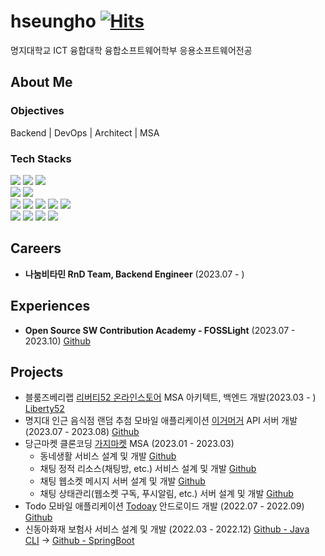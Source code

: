 # hseungho [![Hits](https://hits.seeyoufarm.com/api/count/incr/badge.svg?url=https%3A%2F%2Fgithub.com%2Fhseungho&count_bg=%2379C83D&title_bg=%23555555&icon=&icon_color=%23E7E7E7&title=hits&edge_flat=false)](https://hits.seeyoufarm.com)

명지대학교 ICT 융합대학 융합소프트웨어학부 응용소프트웨어전공

## About Me

### Objectives
Backend | DevOps | Architect | MSA

### Tech Stacks
<div>
<img src="https://img.shields.io/badge/Java-orange?style=flat-square&logoColor=white"/>
<img src="https://img.shields.io/badge/Kotlin-7F52FF?style=flat-square&logo=kotlin&logoColor=white"/>
<img src="https://img.shields.io/badge/Go-00ADD8?style=flat-square&logo=go&logoColor=white"/>
<!--<img src="https://img.shields.io/badge/JavaScript-F7DF1E?style=flat-square&logo=javascript&logoColor=white"/>-->
<br>
<img src="https://img.shields.io/badge/SpringBoot-6DB33F?style=flat-square&logo=springboot&logoColor=white"/>
<img src="https://img.shields.io/badge/SpringCloud-6DB33F?style=flat-square&logo=spring&logoColor=white"/>
<!-- <img src="https://img.shields.io/badge/React-61DAFB?style=flat-square&logo=react&logoColor=white"/> -->
<!-- <img src="https://img.shields.io/badge/Android-3DDC84?style=flat-square&logo=android&logoColor=white"/> -->
<br>
<img src="https://img.shields.io/badge/MySQL-4479A1?style=flat-square&logo=mysql&logoColor=white"/>
<img src="https://img.shields.io/badge/MariaDB-003545?style=flat-square&logo=mariadb&logoColor=white"/>
<img src="https://img.shields.io/badge/MongoDB-47A248?style=flat-square&logo=mongodb&logoColor=white"/>
<img src="https://img.shields.io/badge/Redis-DC382D?style=flat-square&logo=redis&logoColor=white"/>
<img src="https://img.shields.io/badge/Flyway-CC0200?style=flat-square&logo=flyway&logoColor=white"/>
<br>
<img src="https://img.shields.io/badge/Docker-2496ED?style=flat-square&logo=docker&logoColor=white"/>
<img src="https://img.shields.io/badge/AWS-232F3E?style=flat-square&logo=amazonaws&logoColor=white"/>
<img src="https://img.shields.io/badge/Azure-0078D4?style=flat-square&logo=microsoftazure&logoColor=white"/>
<img src="https://img.shields.io/badge/Actions-2088FF?style=flat-square&logo=githubactions&logoColor=white"/>
</div>

## Careers
- **나눔비타민 RnD Team, Backend Engineer** (2023.07 - )

## Experiences
- **Open Source SW Contribution Academy - FOSSLight** (2023.07 - 2023.10) [Github](https://github.com/fosslight/fosslight)

## Projects
- 블룸즈베리랩 [리버티52 온라인스토어](https://github.com/Liberty52) MSA 아키텍트, 백엔드 개발(2023.03 - ) [Liberty52](https://liberty52.com)
- 명지대 인근 음식점 랜덤 추첨 모바일 애플리케이션 [이거머거](https://github.com/egomogo) API 서버 개발 (2023.07 - 2023.08) [Github](https://github.com/egomogo/api)
- 당근마켓 클론코딩 [가지마켓](https://github.com/gaaji) MSA (2023.01 - 2023.03) 
  - 동네생활 서비스 설계 및 개발 [Github](https://github.com/gaaji/town-life)
  - 채팅 정적 리소스(채팅방, etc.) 서비스 설계 및 개발 [Github](https://github.com/gaaji/chat-api)
  - 채팅 웹소켓 메시지 서버 설계 및 개발 [Github](https://github.com/gaaji/chat-message)
  - 채팅 상태관리(웹소켓 구독, 푸시알림, etc.) 서버 설계 및 개발 [Github](https://github.com/gaaji/chat-status-management)
- Todo 모바일 애플리케이션 [Todoay]() 안드로이드 개발 (2022.07 - 2022.09) [Github](https://github.com/todoay/client-android)
- 신동아화재 보험사 서비스 설계 및 개발 (2022.03 - 2022.12) [Github - Java CLI](https://github.com/Team-NS-22-1/Insurance-company) -> [Github - SpringBoot](https://github.com/Team-NS-22-2/api)

